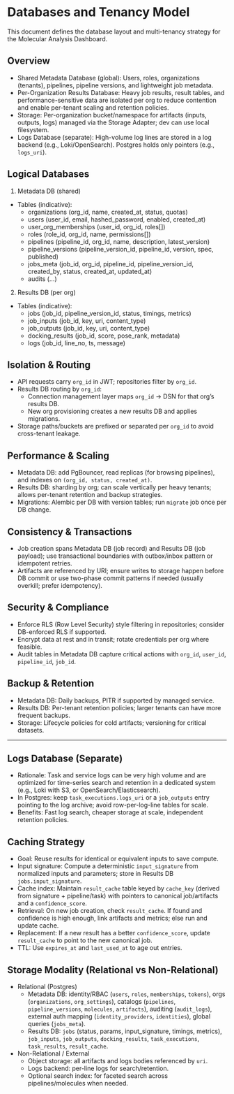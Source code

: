 # Databases and Tenancy Model

This document defines the database layout and multi-tenancy strategy for the Molecular Analysis Dashboard.

## Overview

- Shared Metadata Database (global): Users, roles, organizations (tenants), pipelines, pipeline versions, and lightweight job metadata.
- Per-Organization Results Database: Heavy job results, result tables, and performance-sensitive data are isolated per org to reduce contention and enable per-tenant scaling and retention policies.
- Storage: Per-organization bucket/namespace for artifacts (inputs, outputs, logs) managed via the Storage Adapter; dev can use local filesystem.
 - Logs Database (separate): High-volume log lines are stored in a log backend (e.g., Loki/OpenSearch). Postgres holds only pointers (e.g., `logs_uri`).

## Logical Databases

1) Metadata DB (shared)
- Tables (indicative):
  - organizations (org_id, name, created_at, status, quotas)
  - users (user_id, email, hashed_password, enabled, created_at)
  - user_org_memberships (user_id, org_id, roles[])
  - roles (role_id, org_id, name, permissions[])
  - pipelines (pipeline_id, org_id, name, description, latest_version)
  - pipeline_versions (pipeline_version_id, pipeline_id, version, spec, published)
  - jobs_meta (job_id, org_id, pipeline_id, pipeline_version_id, created_by, status, created_at, updated_at)
  - audits (...)

2) Results DB (per org)
- Tables (indicative):
  - jobs (job_id, pipeline_version_id, status, timings, metrics)
  - job_inputs (job_id, key, uri, content_type)
  - job_outputs (job_id, key, uri, content_type)
  - docking_results (job_id, score, pose_rank, metadata)
  - logs (job_id, line_no, ts, message)

## Isolation & Routing

- API requests carry `org_id` in JWT; repositories filter by `org_id`.
- Results DB routing by `org_id`:
  - Connection management layer maps `org_id` -> DSN for that org’s results DB.
  - New org provisioning creates a new results DB and applies migrations.
- Storage paths/buckets are prefixed or separated per `org_id` to avoid cross-tenant leakage.

## Performance & Scaling

- Metadata DB: add PgBouncer, read replicas (for browsing pipelines), and indexes on `(org_id, status, created_at)`.
- Results DB: sharding by org; can scale vertically per heavy tenants; allows per-tenant retention and backup strategies.
- Migrations: Alembic per DB with version tables; run `migrate` job once per DB change.

## Consistency & Transactions

- Job creation spans Metadata DB (job record) and Results DB (job payload); use transactional boundaries with outbox/inbox pattern or idempotent retries.
- Artifacts are referenced by URI; ensure writes to storage happen before DB commit or use two-phase commit patterns if needed (usually overkill; prefer idempotency).

## Security & Compliance

- Enforce RLS (Row Level Security) style filtering in repositories; consider DB-enforced RLS if supported.
- Encrypt data at rest and in transit; rotate credentials per org where feasible.
- Audit tables in Metadata DB capture critical actions with `org_id`, `user_id`, `pipeline_id`, `job_id`.

## Backup & Retention

- Metadata DB: Daily backups, PITR if supported by managed service.
- Results DB: Per-tenant retention policies; larger tenants can have more frequent backups.
- Storage: Lifecycle policies for cold artifacts; versioning for critical datasets.

---

## Logs Database (Separate)

- Rationale: Task and service logs can be very high volume and are optimized for time-series search and retention in a dedicated system (e.g., Loki with S3, or OpenSearch/Elasticsearch).
- In Postgres: keep `task_executions.logs_uri` or a `job_outputs` entry pointing to the log archive; avoid row-per-log-line tables for scale.
- Benefits: Fast log search, cheaper storage at scale, independent retention policies.

## Caching Strategy

- Goal: Reuse results for identical or equivalent inputs to save compute.
- Input signature: Compute a deterministic `input_signature` from normalized inputs and parameters; store in Results DB `jobs.input_signature`.
- Cache index: Maintain `result_cache` table keyed by `cache_key` (derived from signature + pipeline/task) with pointers to canonical job/artifacts and a `confidence_score`.
- Retrieval: On new job creation, check `result_cache`. If found and confidence is high enough, link artifacts and metrics; else run and update cache.
- Replacement: If a new result has a better `confidence_score`, update `result_cache` to point to the new canonical job.
- TTL: Use `expires_at` and `last_used_at` to age out entries.

## Storage Modality (Relational vs Non-Relational)

- Relational (Postgres)
  - Metadata DB: identity/RBAC (`users`, `roles`, `memberships`, `tokens`), orgs (`organizations`, `org_settings`), catalogs (`pipelines`, `pipeline_versions`, `molecules`, `artifacts`), auditing (`audit_logs`), external auth mapping (`identity_providers`, `identities`), global queries (`jobs_meta`).
  - Results DB: `jobs` (status, params, input_signature, timings, metrics), `job_inputs`, `job_outputs`, `docking_results`, `task_executions`, `task_results`, `result_cache`.
- Non-Relational / External
  - Object storage: all artifacts and logs bodies referenced by `uri`.
  - Logs backend: per-line logs for search/retention.
  - Optional search index: for faceted search across pipelines/molecules when needed.
